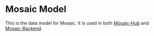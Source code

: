 # Mosaic Model
This is the data model for Mosaic. It is used in both [Mosaic-Hub](https://github.com/gusjengis/Mosaic-Hub) and [Mosaic-Backend](https://github.com/gusjengis/Mosaic-Backend).
